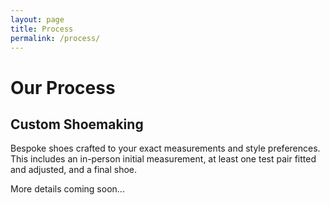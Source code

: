 ```yaml
---
layout: page
title: Process
permalink: /process/
---
```


# Our Process

## Custom Shoemaking
Bespoke shoes crafted to your exact measurements and style preferences. This includes an in-person initial measurement, at least one test pair fitted and adjusted, and a final shoe.

More details coming soon...
